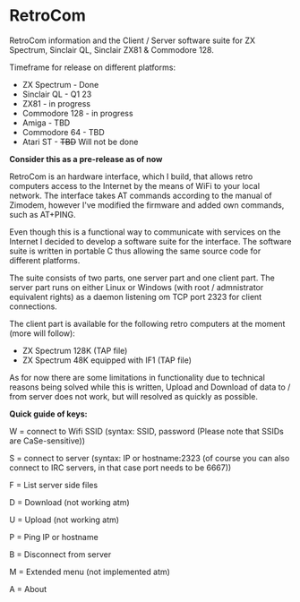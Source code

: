 # RetroCom
RetroCom information and the Client / Server software suite for ZX Spectrum, Sinclair QL, Sinclair ZX81 & Commodore 128.

Timeframe for release on different platforms:
* ZX Spectrum - Done
* Sinclair QL - Q1 23
* ZX81 - in progress
* Commodore 128 - in progress
* Amiga - TBD
* Commodore 64 - TBD
* Atari ST - ~~TBD~~ Will not be done

**Consider this as a pre-release as of now**

RetroCom is an hardware interface, which I build, that allows retro computers access to the Internet by the means of WiFi to your local network. The interface takes AT commands according to the manual of Zimodem, however I've modified the firmware and added own commands, such as AT+PING.

Even though this is a functional way to communicate with services on the Internet I decided to develop a software suite for the interface. The software suite is written in portable C thus allowing the same source code for different platforms.

The suite consists of two parts, one server part and one client part. The server part runs on either Linux or Windows (with root / admnistrator equivalent rights) as a daemon listening om TCP port 2323 for client connections.

The client part is available for the following retro computers at the moment (more will follow):

* ZX Spectrum 128K (TAP file)
* ZX Spectrum 48K equipped with IF1 (TAP file)

As for now there are some limitations in functionality due to technical reasons being solved while this is written, Upload and Download of data to / from server does not work, but will resolved as quickly as possible.

**Quick guide of keys:**

W = connect to Wifi SSID (syntax: SSID, password (Please note that SSIDs are CaSe-sensitive))

S = connect to server (syntax: IP or hostname:2323 (of course you can also connect to IRC servers, in that case port needs to be 6667))

F = List server side files

D = Download (not working atm)

U = Upload (not working atm)

P = Ping IP or hostname

B = Disconnect from server

M = Extended menu (not implemented atm)

A = About
